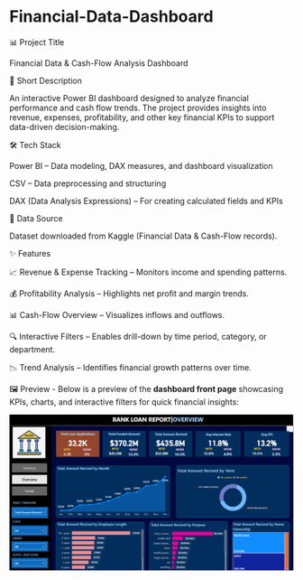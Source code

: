 # Financial-Data-Dashboard
📊 Project Title

Financial Data & Cash-Flow Analysis Dashboard

📌 Short Description

An interactive Power BI dashboard designed to analyze financial performance and cash flow trends. The project provides insights into revenue, expenses, profitability, and other key financial KPIs to support data-driven decision-making.

🛠️ Tech Stack

Power BI – Data modeling, DAX measures, and dashboard visualization

CSV – Data preprocessing and structuring

DAX (Data Analysis Expressions) – For creating calculated fields and KPIs

📂 Data Source

Dataset downloaded from Kaggle (Financial Data & Cash-Flow records).

✨ Features

📈 Revenue & Expense Tracking – Monitors income and spending patterns.

💰 Profitability Analysis – Highlights net profit and margin trends.

📊 Cash-Flow Overview – Visualizes inflows and outflows.

🔍 Interactive Filters – Enables drill-down by time period, category, or department.

📉 Trend Analysis – Identifies financial growth patterns over time.

🖼️ Preview - Below is a preview of the **dashboard front page** showcasing KPIs, charts, and interactive filters for quick financial insights:  

![Dashboard Preview](https://github.com/Khushikumari-1920/Financial-Data-Dashboard/blob/main/Screenshot%202025-09-18%20204607.png)  
